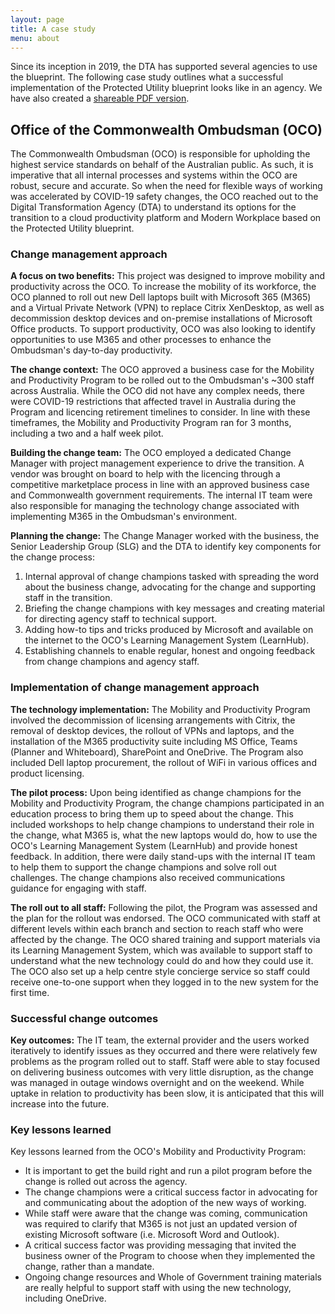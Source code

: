 ```yaml
--- 
layout: page 
title: A case study
menu: about
---
```


Since its inception in 2019, the DTA has supported several agencies to use the blueprint. The following case study outlines what a successful implementation of the Protected Utility blueprint looks like in an agency. We have also created a [shareable PDF version](/assets/files/pdf/dta-oco-case-study.pdf).  

## Office of the Commonwealth Ombudsman (OCO)

The Commonwealth Ombudsman (OCO) is responsible for upholding the highest service standards on behalf of the Australian public. As such, it is imperative that all internal processes and systems within the OCO are robust, secure and accurate. So when the need for flexible ways of working was accelerated by COVID-19 safety changes, the OCO reached out to the Digital Transformation Agency (DTA) to understand its options for the transition to a cloud productivity platform and Modern Workplace based on the Protected Utility blueprint. 

### Change management approach

**A focus on two benefits:** This project was designed to improve mobility and productivity across the OCO. To increase the mobility of its workforce, the OCO planned to roll out new Dell laptops built with Microsoft 365 (M365) and a Virtual Private Network (VPN) to replace Citrix XenDesktop, as well as decommission desktop devices and on-premise installations of Microsoft Office products. To support productivity, OCO was also looking to identify opportunities to use M365 and other processes to enhance the Ombudsman's day-to-day productivity.

**The change context:** The OCO approved a business case for the Mobility and Productivity Program to be rolled out to the Ombudsman's ~300 staff across Australia. While the OCO did not have any complex needs, there were COVID-19 restrictions that affected travel in Australia during the Program and licencing retirement timelines to consider. In line with these timeframes, the Mobility and Productivity Program ran for 3 months, including a two and a half week pilot.

**Building the change team:** The OCO employed a dedicated Change Manager with project management experience to drive the transition. A vendor was brought on board to help with the licencing through a competitive marketplace process in line with an approved business case and Commonwealth government requirements. The internal IT team were also responsible for managing the technology change associated with implementing M365 in the Ombudsman's environment.

**Planning the change:** The Change Manager worked with the business, the Senior Leadership Group (SLG) and the DTA to identify key components for the change process: 

1. Internal approval of change champions tasked with spreading the word about the business change, advocating for the change and supporting staff in the transition.
2. Briefing the change champions with key messages and creating material for directing agency staff to technical support.
3. Adding how-to tips and tricks produced by Microsoft and available on the internet to the OCO's Learning Management System (LearnHub).
4. Establishing channels to enable regular, honest and ongoing feedback from change champions and agency staff.

### Implementation of change management approach

**The technology implementation:** The Mobility and Productivity Program involved the decommission of licensing arrangements with Citrix, the removal of desktop devices, the rollout of VPNs and laptops, and the installation of the M365 productivity suite including MS Office, Teams (Planner and Whiteboard), SharePoint and OneDrive. The Program also included Dell laptop procurement, the rollout of WiFi in various offices and product licensing. 

**The pilot process:** Upon being identified as change champions for the Mobility and Productivity Program, the change champions participated in an education process to bring them up to speed about the change. This included workshops to help change champions to understand their role in the change, what M365 is, what the new laptops would do, how to use the OCO's Learning Management System (LearnHub) and provide honest feedback. In addition, there were daily stand-ups with the internal IT team to help them to support the change champions and solve roll out challenges. The change champions also received communications guidance for engaging with staff. 

**The roll out to all staff:** Following the pilot, the Program was assessed and the plan for the rollout was endorsed. The OCO communicated with staff at different levels within each branch and section to reach staff who were affected by the change. The OCO shared training and support materials via its Learning Management System, which was available to support staff to understand what the new technology could do and how they could use it. The OCO also set up a help centre style concierge service so staff could receive one-to-one support when they logged in to the new system for the first time.

### Successful change outcomes 

**Key outcomes:** The IT team, the external provider and the users worked iteratively to identify issues as they occurred and there were relatively few problems as the program rolled out to staff. Staff were able to stay focused on delivering business outcomes with very little disruption, as the change was managed in outage windows overnight and on the weekend. While uptake in relation to productivity has been slow, it is anticipated that this will increase into the future. 

### Key lessons learned

Key lessons learned from the OCO's Mobility and Productivity Program:

* It is important to get the build right and run a pilot program before the change is rolled out across the agency.
* The change champions were a critical success factor in advocating for and communicating about the adoption of the new ways of working.
* While staff were aware that the change was coming, communication was required to clarify that M365 is not just an updated version of existing Microsoft software (i.e. Microsoft Word and Outlook).
* A critical success factor was providing messaging that invited the business owner of the Program to choose when they implemented the change, rather than a mandate. 
* Ongoing change resources and Whole of Government training materials are really helpful to support staff with using the new technology, including OneDrive.
